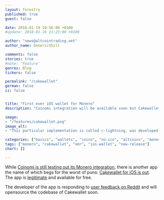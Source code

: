 ```yaml
---
layout: forestry
published: true
guest: false

date: 2018-01-19 19:56:00 +0100
#update: 2018-01-10 11:23:00 +0100

author: "news@altcointrading.net"
author_name: GenericShill

comments: false
stories: true
#note: 'Feature'
genres: Blog
tickers: false

permalink: "/cakewallet"
german: false
cz: false


title: "First ever iOS wallet for Monero"
description: "Coinomi integration will be available soon but Cakewallet is already hitting the AppStore."

image:
- "/features/cakewallet.png"
image_alt:
- "This particular implementation is called c-lightning, was developed by Blockstream."

categories: ["basics", "wallets", "coins", "no-ico", "altcoins", "monero", "xmr"]
tags: ["monero", "cakewallet", "xmr", "ios-wallet", "new-release"]
chart: []

---
```


While [Coinomi is still testing out its Monero integration](https://twitter.com/kimionis/status/954112970338029570), there is another app the name of which begs for the worst of puns: [Cakewallet for iOS is out](https://itunes.apple.com/us/app/cake-wallet-for-xmr-monero/id1334702542?mt=8). The app is [legitimate](https://www.reddit.com/r/Monero/comments/7ri9v8/our_monero_wallet_called_cakewallet_for_ios_is/) and available for free.

The developer of the app is responding to [user feedback on Reddit](https://www.reddit.com/r/Monero/comments/7ri9v8/our_monero_wallet_called_cakewallet_for_ios_is/) and will opensource the codebase of Cakewallet soon.
